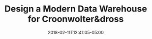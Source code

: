 ---
title: Design a Modern Data Warehouse for Croonwolter&dross
date: 2018-02-11T12:41:05-05:00
description: >
  Design of a solution architecture for Croonwolter&dross' new data warehouse. The current situation was an on-premises solution characterized by performance issues and unable to support future advanced analytics applications. Principles for the new data platform: integration of new data sources (including an Acto ERP system and the Acto data warehouse), migration to Azure Cloud, support for streaming data and advanced analytics, halving of ETL process times, manageability by own staff.
tags: 
  - Motion10
  - Azure Data Factory
  - Azure Databricks
  - Database Replication
  - Azure Analysis Services
  - Azure SQL Managed Instance
duration: 3
client: Croonwolter&dros
role: Solution Architect
weight: 15
---